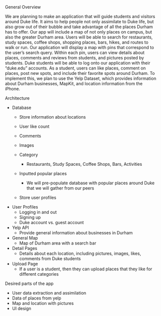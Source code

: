 General Overview

We are planning to make an application that will guide students and visitors around Duke life. It aims to help people not only assimilate to Duke life, but also grow out of their bubble and take advantage of all the places Durham has to offer. Our app will include a map of not only places on campus, but also the greater Durham area. Users will be able to search for restaurants, study spaces, coffee shops, shopping places, bars, hikes, and routes to walk or run. Our application will display a map with pins that correspond to the user’s search query. Within each pin, users can view details about places, comments and reviews from students, and pictures posted by students. Duke students will be able to log onto our application with their “duke.edu” accounts. As a student, users can like places, comment on places, post new spots, and include their favorite spots around Durham. To implement this, we plan to use the Yelp Dataset, which provides information about Durham businesses, MapKit, and location information from the iPhone. 

Architecture
- Database
    - Store information about locations
    - User like count
    - Comments
    - Images
    - Category
        - Restaurants, Study Spaces, Coffee Shops, Bars, Activities

    - Inputted popular places
        - We will pre-populate database with popular places around Duke that we will gather from our peers  
    - Store user profiles
- User Profiles
    - Logging in and out
    - Signing up
    - Duke account vs. guest account
- Yelp API
    - Provide general information about businesses in Durham
- General Map
    - Map of Durham area with a search bar
- Detail Pages
    - Details about each location, including pictures, images, likes, comments from Duke students
- Upload Page
    - If a user is a student, then they can upload places that they like for different categories

Desired parts of the app
- User data extraction and assimilation 
- Data of places from yelp
- Map and location with pictures
- UI design 

